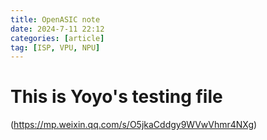 ```yaml
---
title: OpenASIC note
date: 2024-7-11 22:12
categories: [article]
tag: [ISP, VPU, NPU]
---
```


# This is Yoyo's testing file
(https://mp.weixin.qq.com/s/O5jkaCddgy9WVwVhmr4NXg)
